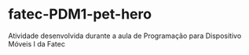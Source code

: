 # fatec-PDM1-pet-hero
Atividade desenvolvida durante a aula de Programação para Dispositivo Móveis I da Fatec
